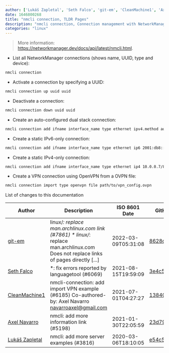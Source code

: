 ```yaml
---
author: ['Lukáš Zapletal', 'Seth Falco', 'git-em', 'CleanMachine1', 'Axel Navarro']
date: 1646800268
title: "nmcli connection, TLDR Pages"
description: "nmcli connection, Connection management with NetworkManager."
categories: "linux"
---
```

> More information: <https://networkmanager.dev/docs/api/latest/nmcli.html>.

- List all NetworkManager connections (shows name, UUID, type and device):

```bash
nmcli connection
```

- Activate a connection by specifying a UUID:

```bash
nmcli connection up uuid uuid
```

- Deactivate a connection:

```bash
nmcli connection down uuid uuid
```

- Create an auto-configured dual stack connection:

```bash
nmcli connection add ifname interface_name type ethernet ipv4.method auto ipv6.method auto
```

- Create a static IPv6-only connection:

```bash
nmcli connection add ifname interface_name type ethernet ip6 2001:db8::2/64 gw6 2001:db8::1 ipv6.dns 2001:db8::1 ipv4.method ignore
```

- Create a static IPv4-only connection:

```bash
nmcli connection add ifname interface_name type ethernet ip4 10.0.0.7/8 gw4 10.0.0.1 ipv4.dns 10.0.0.1 ipv6.method ignore
```

- Create a VPN connection using OpenVPN from a OVPN file:

```bash
nmcli connection import type openvpn file path/to/vpn_config.ovpn
```
List of changes to this documentation


Author | Description | ISO 8601 Date | GitHub link
------|-----|-----|-----
[git-em](mailto:56173216+git-em@users.noreply.github.com) | linux/*: replace man.archlinux.com link (#7861) * linux/*: replace man.archlinux.com Does not replace links of pages directly [...] | 2022-03-09T05:31:08 | [8628cba2ebf0](https://github.com/tldr-pages/tldr/commit/8628cba2ebf0939f9aec27530c42351215334eeb)
[Seth Falco](mailto:seth@falco.fun) | *: fix errors reported by languagetool (#6069) | 2021-08-15T19:59:09 | [3e4c519004a4](https://github.com/tldr-pages/tldr/commit/3e4c519004a471c861cdc609fd7239ee3355671c)
[CleanMachine1](mailto:78213164+CleanMachine1@users.noreply.github.com) | nmcli-connection: add import VPN example (#6185) Co-authored-by: Axel Navarro <navarroaxel@gmail.com> | 2021-07-01T04:27:27 | [13840352d144](https://github.com/tldr-pages/tldr/commit/13840352d144f96aec4db9064b07a53a436daf14)
[Axel Navarro](mailto:navarroaxel@gmail.com) | nmcli: add more information link (#5198) | 2021-01-30T22:05:59 | [23d7996775e1](https://github.com/tldr-pages/tldr/commit/23d7996775e12580a5af45034372cc86c055bf24)
[Lukáš Zapletal](mailto:lzap@redhat.com) | nmcli: add more server examples (#3816) | 2020-03-06T18:10:05 | [e54c56236138](https://github.com/tldr-pages/tldr/commit/e54c562361387aac7856baf59111961c3c0e2999)

